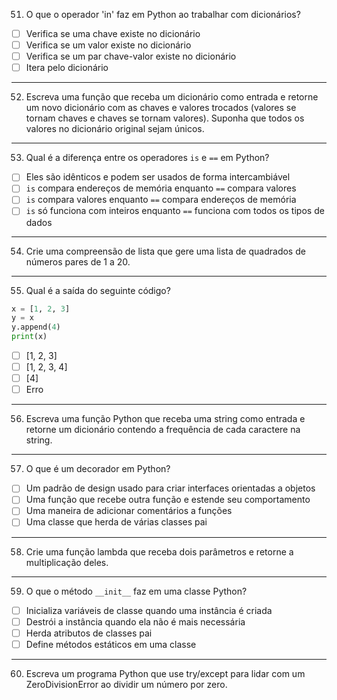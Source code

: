 51. O que o operador 'in' faz em Python ao trabalhar com dicionários?

- [ ] Verifica se uma chave existe no dicionário
- [ ] Verifica se um valor existe no dicionário
- [ ] Verifica se um par chave-valor existe no dicionário
- [ ] Itera pelo dicionário

---

52. Escreva uma função que receba um dicionário como entrada e retorne um novo dicionário com as chaves e valores trocados (valores se tornam chaves e chaves se tornam valores). Suponha que todos os valores no dicionário original sejam únicos.

---

53. Qual é a diferença entre os operadores `is` e `==` em Python?

- [ ] Eles são idênticos e podem ser usados de forma intercambiável
- [ ] `is` compara endereços de memória enquanto `==` compara valores
- [ ] `is` compara valores enquanto `==` compara endereços de memória
- [ ] `is` só funciona com inteiros enquanto `==` funciona com todos os tipos de dados

---

54. Crie uma compreensão de lista que gere uma lista de quadrados de números pares de 1 a 20.

---

55. Qual é a saída do seguinte código?
```python
x = [1, 2, 3]
y = x
y.append(4)
print(x)
```

- [ ] [1, 2, 3]
- [ ] [1, 2, 3, 4]
- [ ] [4]
- [ ] Erro

---

56. Escreva uma função Python que receba uma string como entrada e retorne um dicionário contendo a frequência de cada caractere na string.

---

57. O que é um decorador em Python?

- [ ] Um padrão de design usado para criar interfaces orientadas a objetos
- [ ] Uma função que recebe outra função e estende seu comportamento
- [ ] Uma maneira de adicionar comentários a funções
- [ ] Uma classe que herda de várias classes pai

---

58. Crie uma função lambda que receba dois parâmetros e retorne a multiplicação deles.

---

59. O que o método `__init__` faz em uma classe Python?

- [ ] Inicializa variáveis de classe quando uma instância é criada
- [ ] Destrói a instância quando ela não é mais necessária
- [ ] Herda atributos de classes pai
- [ ] Define métodos estáticos em uma classe

---

60. Escreva um programa Python que use try/except para lidar com um ZeroDivisionError ao dividir um número por zero. 